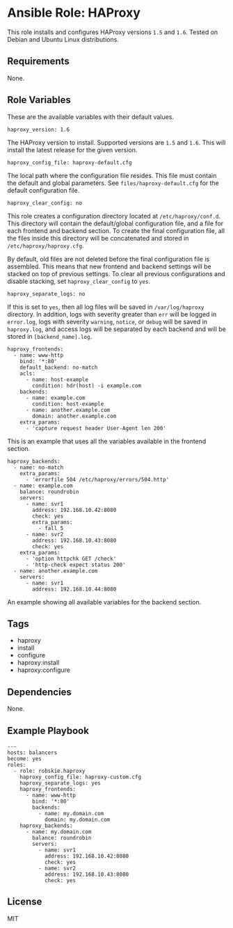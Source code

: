 # Ansible Role: HAProxy

This role installs and configures HAProxy versions `1.5` and `1.6`. Tested on
Debian and Ubuntu Linux distributions.

## Requirements

None.

## Role Variables

These are the available variables with their default values.

    haproxy_version: 1.6

The HAProxy version to install. Supported versions are `1.5` and `1.6`. This
will install the latest release for the given version.

    haproxy_config_file: haproxy-default.cfg

The local path where the configuration file resides. This file must contain the
default and global parameters. See `files/haproxy-default.cfg` for the default
configuration file.

    haproxy_clear_config: no

This role creates a configuration directory located at `/etc/haproxy/conf.d`.
This directory will contain the default/global configuration file, and a file
for each frontend and backend section. To create the final configuration file,
all the files inside this directory will be concatenated and stored in
`/etc/haproxy/haproxy.cfg`.

By default, old files are not deleted before the final configuration file is
assembled. This means that new frontend and backend settings will be stacked on
top of previous settings. To clear all previous configurations and disable
stacking, set `haproxy_clear_config` to `yes`.

    haproxy_separate_logs: no

If this is set to `yes`, then all log files will be saved in `/var/log/haproxy`
directory. In addition, logs with severity greater than `err` will be logged in
`error.log`, logs with severity `warning`, `notice`, or `debug` will be saved in
`haproxy.log`, and access logs will be separated by each backend and will be
stored in `[backend_name].log`.

    haproxy_frontends:
      - name: www-http
        bind: '*:80'
        default_backend: no-match
        acls:
          - name: host-example
            condition: hdr(host) -i example.com
        backends:
          - name: example.com
            condition: host-example
          - name: another.example.com
            domain: another.example.com
        extra_params:
          - 'capture request header User-Agent len 200'

This is an example that uses all the variables available in the frontend
section.

    haproxy_backends:
      - name: no-match
        extra_params:
          - 'errorfile 504 /etc/haproxy/errors/504.http'
      - name: example.com
        balance: roundrobin
        servers:
          - name: svr1
            address: 192.168.10.42:8080
            check: yes
            extra_params:
              - fall 5
          - name: svr2
            address: 192.168.10.43:8080
            check: yes
        extra_params:
          - 'option httpchk GET /check'
          - 'http-check expect status 200'
      - name: another.example.com
        servers:
          - name: svr1
            address: 192.168.10.44:8080

An example showing all available variables for the backend section.

## Tags

  - haproxy
  - install
  - configure
  - haproxy:install
  - haproxy:configure

## Dependencies

None.

## Example Playbook

    ---
    hosts: balancers
    become: yes
    roles:
      - role: robskie.haproxy
        haproxy_config_file: haproxy-custom.cfg
        haproxy_separate_logs: yes
        haproxy_frontends:
          - name: www-http
            bind: '*:80'
            backends:
              - name: my.domain.com
                domain: my.domain.com
        haproxy_backends:
          - name: my.domain.com
            balance: roundrobin
            servers:
              - name: svr1
                address: 192.168.10.42:8080
                check: yes
              - name: svr2
                address: 192.168.10.43:8080
                check: yes

## License

MIT
